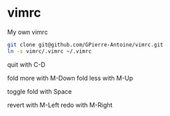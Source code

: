 # vimrc
My own vimrc

```bash
git clone git@github.com/GPierre-Antoine/vimrc.git
ln -s vimrc/.vimrc ~/.vimrc
```
quit with C-D

fold more with M-Down
fold less with M-Up

toggle fold with Space

revert with M-Left
redo   with M-Right
